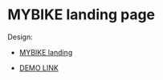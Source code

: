 # MYBIKE landing page

Design:
- [MYBIKE landing](https://www.figma.com/file/NZQAIydtHo5QkINyGLHNcq/BIKE-New-Version?node-id=0%3A1)

- [DEMO LINK](https://sv-dubov.github.io/layout_miami/)
